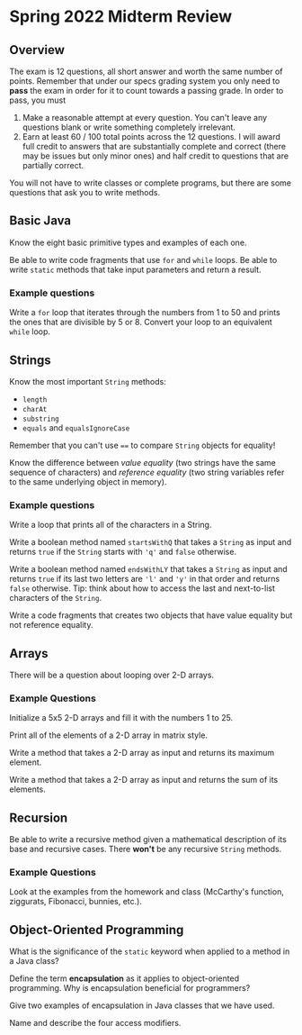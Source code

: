 # Spring 2022 Midterm Review

## Overview

The exam is 12 questions, all short answer and worth the same number of points. Remember that under our specs grading system you only need to **pass** the exam in order for it to count towards a passing grade. In order to pass, you must

1. Make a reasonable attempt at every question. You can't leave any questions blank or write something completely irrelevant.
2. Earn at least 60 / 100 total points across the 12 questions. I will award full credit to answers that are substantially complete and correct (there may be issues but only minor ones) and half credit to questions that are partially correct.

You will not have to write classes or complete programs, but there are some questions that ask you to write methods.

## Basic Java

Know the eight basic primitive types and examples of each one.

Be able to write code fragments that use `for` and `while` loops. Be able to write `static` methods that take input parameters and return a result.

### Example questions

Write a `for` loop that iterates through the numbers from 1 to 50 and prints the ones that are divisible by 5 or 8. Convert your loop to an equivalent `while` loop.

## Strings

Know the most important `String` methods:

- `length`
- `charAt`
- `substring`
- `equals` and `equalsIgnoreCase`

Remember that you can't use `==` to compare `String` objects for equality! 

Know the difference between *value equality* (two strings have the same sequence of characters) and *reference equality* (two string variables refer to the same underlying object in memory).

### Example questions

Write a loop that prints all of the characters in a String.

Write a boolean method named `startsWithQ` that takes a `String` as input
and returns `true` if the `String` starts with `'q'` and `false` otherwise.

Write a boolean method named `endsWithLY` that takes a `String` as input
and returns `true` if its last two letters are `'l'` and `'y'` in that order
and returns `false` otherwise. Tip: think about how to access the last and next-to-list characters of the `String`.

Write a code fragments that creates two objects that have value equality but not reference equality.

## Arrays

There will be a question about looping over 2-D arrays.

### Example Questions

Initialize a 5x5 2-D arrays and fill it with the numbers 1 to 25.

Print all of the elements of a 2-D array in matrix style.

Write a method that takes a 2-D array as input and returns its maximum element.

Write a method that takes a 2-D array as input and returns the sum of its elements.

## Recursion

Be able to write a recursive method given a mathematical description of its base and recursive cases. There **won't** be any recursive `String` methods.

### Example Questions

Look at the examples from the homework and class (McCarthy's function, ziggurats, Fibonacci, bunnies, etc.).

## Object-Oriented Programming

What is the significance of the `static` keyword when applied
to a method in a Java class?

Define the term **encapsulation** as it applies to object-oriented
programming. Why is encapsulation beneficial for programmers?

Give two examples of encapsulation in Java classes that we have used.

Name and describe the four access modifiers.
